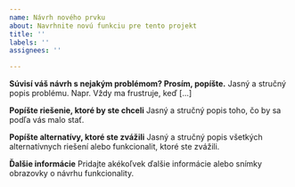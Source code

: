 ```yaml
---
name: Návrh nového prvku
about: Navrhnite novú funkciu pre tento projekt
title: ''
labels: ''
assignees: ''

---
```


**Súvisí váš návrh s nejakým problémom? Prosím, popíšte.**
Jasný a stručný popis problému. Napr. Vždy ma frustruje, keď [...]

**Popíšte riešenie, ktoré by ste chceli**
Jasný a stručný popis toho, čo by sa podľa vás malo stať.

**Popíšte alternatívy, ktoré ste zvážili**
Jasný a stručný popis všetkých alternatívnych riešení alebo funkcionalit, ktoré ste zvážili.

**Ďalšie informácie**
Pridajte akékoľvek ďalšie informácie alebo snímky obrazovky o návrhu funkcionality.
